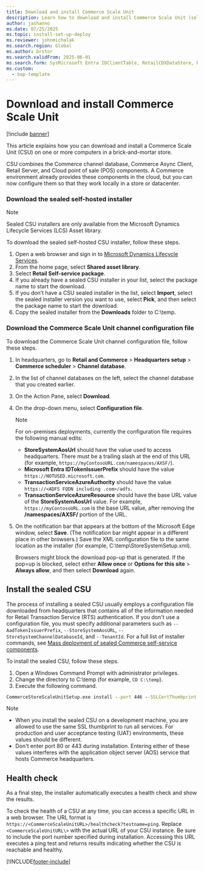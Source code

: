```yaml
---
title: Download and install Commerce Scale Unit
description: Learn how to download and install Commerce Scale Unit (self-hosted) on computers in a brick-and-mortar store.
author: jashanno
ms.date: 07/25/2025
ms.topic: install-set-up-deploy
ms.reviewer: johnmichalak
ms.search.region: Global
ms.author: brstor
ms.search.validFrom: 2025-06-01
ms.search.form: SysMicrosoft Entra IDClientTable, RetailCDXDataStore, RetailCDXDataGroup, RetailChannelProfile, RetailSharedParameters, RetailStoreTable
ms.custom: 
  - bap-template
---
```


# Download and install Commerce Scale Unit

[!include [banner](../includes/banner.md)]

This article explains how you can download and install a Commerce Scale Unit (CSU) on one or more computers in a brick-and-mortar store. 

CSU combines the Commerce channel database, Commerce Async Client, Retail Server, and Cloud point of sale (POS) components. A Commerce environment already provides these components in the cloud, but you can now configure them so that they work locally in a store or datacenter.

### Download the sealed self-hosted installer

> [!NOTE]
> Sealed CSU installers are only available from the Microsoft Dynamics Lifecycle Services (LCS) Asset library.  

To download the sealed self-hosted CSU installer, follow these steps.

1. Open a web browser and sign in to [Microsoft Dynamics Lifecycle Services](https://lcs.dynamics.com).
1. From the home page, select **Shared asset library**.
1. Select **Retail Self-service package**.  
1. If you already have a sealed CSU installer in your list, select the package name to start the download.  
1. If you don’t have a CSU sealed installer in the list, select **Import**, select the sealed installer version you want to use, select **Pick**, and then select the package name to start the download. 
1. Copy the sealed installer from the **Downloads** folder to C:\temp.

### Download the Commerce Scale Unit channel configuration file

To download the Commerce Scale Unit channel configuration file, follow these steps.

1. In headquarters, go to **Retail and Commerce** \> **Headquarters setup** \> **Commerce scheduler** \> **Channel database**.
1. In the list of channel databases on the left, select the channel database that you created earlier.
1. On the Action Pane, select **Download**.
1. On the drop-down menu, select **Configuration file**.

    > [!NOTE]
    > For on-premises deployments, currently the configuration file requires the following manual edits:
    > - **StoreSystemAosUrl** should have the value used to access headquarters. There must be a trailing slash at the end of this URL (for example, `https://myContosoURL.com/namespaces/AXSF/`).
    > - **Microsoft Entra IDTokenIssuerPrefix** should have the value `https://NOTUSED.microsoft.com`.
    > - **TransactionServiceAzureAuthority** should have the value `https://<ADFS FQDN including .com>/adfs`.
    > - **TransactionServiceAzureResource** should have the base URL value of the **StoreSystemAosUrl** value. For example, `https://myContosoURL.com` is the base URL value, after removing the **/namespaces/AXSF/** portion of the URL.

1. On the notification bar that appears at the bottom of the Microsoft Edge window, select **Save**. (The notification bar might appear in a different place in other browsers.) Save the XML configuration file to the same location as the installer (for example, C:\temp\StoreSystemSetup.xml).

    Browsers might block the download pop-up that is generated. If the pop=up is blocked, select either **Allow once** or **Options for this site** \> **Always allow**, and then select **Download** again.

## Install the sealed CSU

The process of installing a sealed CSU usually employs a configuration file downloaded from headquarters that contains all of the information needed for Retail Transaction Service (RTS) authentication. If you don't use a configuration file, you must specify additional parameters such as `--AadTokenIssuerPrefix`, `--StoreSystemAosURL`, `--StoreSystemChannelDatabaseId`, and `--TenantId`. For a full list of installer commands, see [Mass deployment of sealed Commerce self-service components](enhanced-mass-deployment.md). 

To install the sealed CSU, follow these steps.

1. Open a Windows Command Prompt with administrator privileges.
1. Change the directory to C:\temp (for example, `CD C:\temp`).
1. Execute the following command.

```cmd
CommerceStoreScaleUnitSetup.exe install --port 446 --SSLCertThumbprint "<SSL thumbprint of certificate created earlier>" --RetailServerCertThumbprint "<SSL thumbprint of certificate created earlier>" --AsyncClientCertThumbprint "<SSL thumbprint of certificate created earlier >"  --AsyncClientAADClientID "<CSU Azure APP Client ID>" --RetailServerAADClientID "<CSU Azure APP Client ID>" --CPOSAADClientID "<CPOS Azure APP Client ID>" --RetailServerAADResourceID "<Application ID URI>" --Config "c:\temp\StoreSystemSetup.xml" --SkipSChannelCheck --trustSqlservercertificate
```

> [!NOTE]
> - When you install the sealed CSU on a development machine, you are allowed to use the same SSL thumbprint to run all services. For production and user acceptance testing (UAT) environments, these values should be different.
> - Don't enter port 80 or 443 during installation. Entering either of these values interferes with the application object server (AOS) service that hosts Commerce headquarters. 

## Health check

As a final step, the installer automatically executes a health check and show the results.

To check the health of a CSU at any time, you can access a specific URL in a web browser. The URL format is `https://<CommerceScaleUnitURL>/healthcheck?testname=ping`. Replace `<CommerceScaleUnitURL\>` with the actual URL of your CSU instance. Be sure to include the port number specified during installation. Accessing this URL executes a ping test and returns results indicating whether the CSU is reachable and healthy.




[!INCLUDE[footer-include](../../includes/footer-banner.md)]

